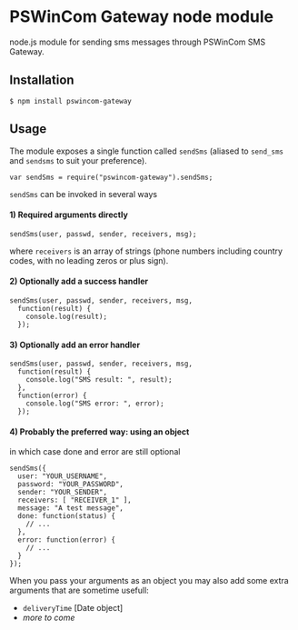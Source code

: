 PSWinCom Gateway node module
============================

node.js module for sending sms messages through PSWinCom SMS Gateway.

## Installation

    $ npm install pswincom-gateway

## Usage

The module exposes a single function called `sendSms` (aliased to `send_sms` and `sendsms` to suit your preference).

    var sendSms = require("pswincom-gateway").sendSms;

`sendSms` can be invoked in several ways

#### 1) Required arguments directly

    sendSms(user, passwd, sender, receivers, msg);

where `receivers` is an array of strings (phone numbers including country codes, with no leading zeros or plus sign).

#### 2) Optionally add a success handler

    sendSms(user, passwd, sender, receivers, msg,
      function(result) {
        console.log(result);
      });

#### 3) Optionally add an error handler

    sendSms(user, passwd, sender, receivers, msg,
      function(result) {
        console.log("SMS result: ", result);
      },
      function(error) {
        console.log("SMS error: ", error);
      });

#### 4) Probably the preferred way: using an object

in which case done and error are still optional

    sendSms({
      user: "YOUR_USERNAME", 
      password: "YOUR_PASSWORD", 
      sender: "YOUR_SENDER", 
      receivers: [ "RECEIVER_1" ], 
      message: "A test message", 
      done: function(status) { 
        // ...
      }, 
      error: function(error) {
        // ...
      }
    });

When you pass your arguments as an object you may also add some extra arguments that are sometime usefull:

* `deliveryTime` [Date object]
* _more to come_
